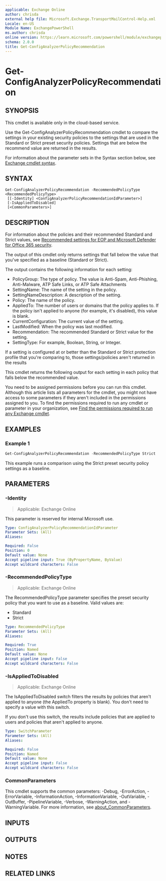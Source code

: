 ```yaml
---
applicable: Exchange Online
author: chrisda
external help file: Microsoft.Exchange.TransportMailControl-Help.xml
Locale: en-US
Module Name: ExchangePowerShell
ms.author: chrisda
online version: https://learn.microsoft.com/powershell/module/exchangepowershell/get-configanalyzerpolicyrecommendation
schema: 2.0.0
title: Get-ConfigAnalyzerPolicyRecommendation
---
```


# Get-ConfigAnalyzerPolicyRecommendation

## SYNOPSIS
This cmdlet is available only in the cloud-based service.

Use the Get-ConfigAnalyzerPolicyRecommendation cmdlet to compare the settings in your existing security policies to the settings that are used in the Standard or Strict preset security policies. Settings that are below the recommend value are returned in the results.

For information about the parameter sets in the Syntax section below, see [Exchange cmdlet syntax](https://learn.microsoft.com/powershell/exchange/exchange-cmdlet-syntax).

## SYNTAX

```
Get-ConfigAnalyzerPolicyRecommendation -RecommendedPolicyType <RecommendedPolicyType>
 [[-Identity] <ConfigAnalyzerPolicyRecommendationIdParameter>]
 [-IsAppliedToDisabled]
 [<CommonParameters>]
```

## DESCRIPTION
For information about the policies and their recommended Standard and Strict values, see [Recommended settings for EOP and Microsoft Defender for Office 365 security](https://learn.microsoft.com/defender-office-365/recommended-settings-for-eop-and-office365).

The output of this cmdlet only returns settings that fall below the value that you've specified as a baseline (Standard or Strict).

The output contains the following information for each setting:

- PolicyGroup: The type of policy. The value is Anti-Spam, Anti-Phishing, Anti-Malware, ATP Safe Links, or ATP Safe Attachments
- SettingName: The name of the setting in the policy.
- SettingNameDescription: A description of the setting.
- Policy: The name of the policy.
- AppliedTo: The number of users or domains that the policy applies to. If the policy isn't applied to anyone (for example, it's disabled), this value is blank.
- CurrentConfiguration: The current value of the setting.
- LastModified: When the policy was last modified.
- Recommendation: The recommended Standard or Strict value for the setting.
- SettingType: For example, Boolean, String, or Integer.

If a setting is configured at or better than the Standard or Strict protection profile that you're comparing to, those settings/policies aren't returned in the results

This cmdlet returns the following output for each setting in each policy that falls below the recommended value.

You need to be assigned permissions before you can run this cmdlet. Although this article lists all parameters for the cmdlet, you might not have access to some parameters if they aren't included in the permissions assigned to you. To find the permissions required to run any cmdlet or parameter in your organization, see [Find the permissions required to run any Exchange cmdlet](https://learn.microsoft.com/powershell/exchange/find-exchange-cmdlet-permissions).

## EXAMPLES

### Example 1
```powershell
Get-ConfigAnalyzerPolicyRecommendation -RecommendedPolicyType Strict
```

This example runs a comparison using the Strict preset security policy settings as a baseline.

## PARAMETERS

### -Identity

> Applicable: Exchange Online

This parameter is reserved for internal Microsoft use.

```yaml
Type: ConfigAnalyzerPolicyRecommendationIdParameter
Parameter Sets: (All)
Aliases:

Required: False
Position: 0
Default value: None
Accept pipeline input: True (ByPropertyName, ByValue)
Accept wildcard characters: False
```

### -RecommendedPolicyType

> Applicable: Exchange Online

The RecommendedPolicyType parameter specifies the preset security policy that you want to use as a baseline. Valid values are:

- Standard
- Strict

```yaml
Type: RecommendedPolicyType
Parameter Sets: (All)
Aliases:

Required: True
Position: Named
Default value: None
Accept pipeline input: False
Accept wildcard characters: False
```

### -IsAppliedToDisabled

> Applicable: Exchange Online

The IsAppliedToDisabled switch filters the results by policies that aren't applied to anyone (the AppliedTo property is blank). You don't need to specify a value with this switch.

If you don't use this switch, the results include policies that are applied to users and policies that aren't applied to anyone.

```yaml
Type: SwitchParameter
Parameter Sets: (All)
Aliases:

Required: False
Position: Named
Default value: None
Accept pipeline input: False
Accept wildcard characters: False
```

### CommonParameters
This cmdlet supports the common parameters: -Debug, -ErrorAction, -ErrorVariable, -InformationAction, -InformationVariable, -OutVariable, -OutBuffer, -PipelineVariable, -Verbose, -WarningAction, and -WarningVariable. For more information, see [about_CommonParameters](https://go.microsoft.com/fwlink/p/?LinkID=113216).

## INPUTS

## OUTPUTS

## NOTES

## RELATED LINKS
